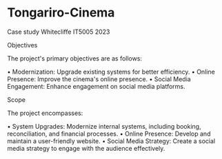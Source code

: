 # Tongariro-Cinema

Case study Whitecliffe IT5005 2023

Objectives

The project's primary objectives are as follows:

•	Modernization: Upgrade existing systems for better efficiency.
•	Online Presence: Improve the cinema's online presence.
•	Social Media Engagement: Enhance engagement on social media platforms.

Scope

The project encompasses:

•	System Upgrades: Modernize internal systems, including booking, reconciliation, and financial processes.
•	Online Presence: Develop and maintain a user-friendly website.
•	Social Media Strategy: Create a social media strategy to engage with the audience effectively.


